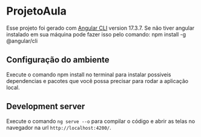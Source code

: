 # ProjetoAula

Esse projeto foi gerado com [Angular CLI](https://github.com/angular/angular-cli) version 17.3.7.
Se não tiver angular instalado em sua máquina pode fazer isso pelo comando: npm install -g @angular/cli

## Configuração do ambiente
Execute o comando npm install no terminal para instalar possiveis dependencias e pacotes que você possa precisar para rodar a aplicação local.

## Development server

Execute o comando `ng serve --o` para compilar o código e abrir as telas no navegador na url `http://localhost:4200/`. 
